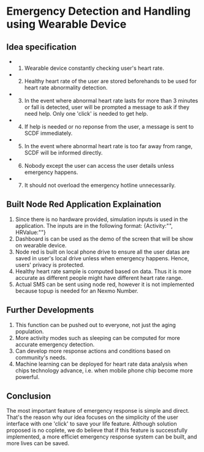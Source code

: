 # Emergency Detection and Handling using Wearable Device 

## Idea specification
* 1. Wearable device constantly checking user's heart rate.
* 2. Healthy heart rate of the user are stored beforehands to be used for heart rate abnormality detection. 
* 3. In the event where abnormal heart rate lasts for more than 3 minutes or fall is detected, user will be prompted a message to ask if they need help. Only one 'click' is needed to get help. 
* 4. If help is needed or no reponse from the user, a message is sent to SCDF immediately.
* 5. In the event where abnormal heart rate is too far away from range, SCDF will be informed directly.
* 6. Nobody except the user can access the user details unless emergency happens.
* 7. It should not overload the emergency hotline unnecessarily.

## Built Node Red Application Explaination
1. Since there is no hardware provided, simulation inputs is used in the application. The inputs are in the following format:
   {Activity:"", HRValue:""}
2. Dashboard is can be used as the demo of the screen that will be show on wearable device.
3. Node red is built on local phone drive to ensure all the user datas are saved in user's local drive unless when emergency happens. Hence, users' privacy is protected.
4. Healthy heart rate sample is computed based on data. Thus it is more accurate as different people might have different heart rate range.
5. Actual SMS can be sent using node red, however it is not implemented because topup is needed for an Nexmo Number.

## Further Developments
1. This function can be pushed out to everyone, not just the aging population.
2. More activity modes such as sleeping can be computed for more accurate emergency detection.
3. Can develop more response actions and conditions based on community's needs.
4. Machine learning can be deployed for heart rate data analysis when chips technology advance, i.e. when mobile phone chip become more powerful.

## Conclusion
The most important feature of emergency response is simple and direct. That's the reason why our idea focuses on the simplicity of the user interface with one 'click' to save your life feature. Although solution proposed is no coplete, we do believe that if this feature is successfully implemented, a more efficiet emergency response system can be built, and more lives can be saved.
